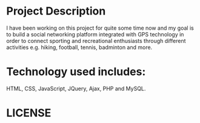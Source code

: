 # Project Description
I have been working on this project for quite some time now and my goal is to build a social networking platform 
integrated with GPS technology in order to connect sporting and recreational enthusiasts through different activities 
e.g. hiking, football, tennis, badminton and more.

# Technology used includes:
HTML, CSS, JavaScript, JQuery, Ajax, PHP and MySQL.

# LICENSE

